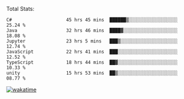 Total Stats:
<!--START_SECTION:waka-->

```text
C#                    45 hrs 45 mins  ██████▒░░░░░░░░░░░░░░░░░░   25.24 %
Java                  32 hrs 46 mins  ████▓░░░░░░░░░░░░░░░░░░░░   18.08 %
Jupyter               23 hrs 5 mins   ███▒░░░░░░░░░░░░░░░░░░░░░   12.74 %
JavaScript            22 hrs 41 mins  ███░░░░░░░░░░░░░░░░░░░░░░   12.52 %
TypeScript            18 hrs 44 mins  ██▓░░░░░░░░░░░░░░░░░░░░░░   10.33 %
unity                 15 hrs 53 mins  ██▒░░░░░░░░░░░░░░░░░░░░░░   08.77 %
```

<!--END_SECTION:waka-->

[![wakatime](https://wakatime.com/badge/user/d6a1e036-2153-43d6-9604-0dce67457b7f.svg)](https://wakatime.com/@d6a1e036-2153-43d6-9604-0dce67457b7f)
